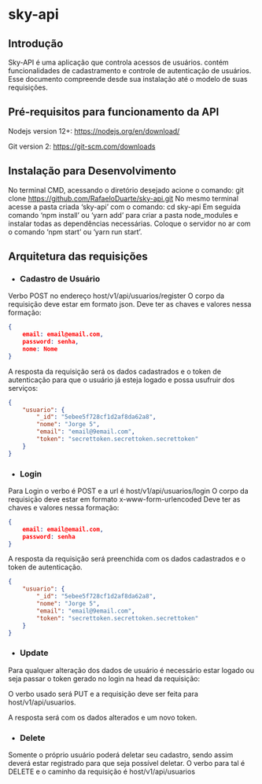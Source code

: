 # sky-api

## Introdução

Sky-API é uma aplicação que controla acessos de usuários. contém funcionalidades de cadastramento e controle de autenticação de usuários. Esse documento compreende desde sua instalação até o modelo de suas requisições.

## Pré-requisitos para funcionamento da API

Nodejs version 12+: 
https://nodejs.org/en/download/

Git version 2: 
https://git-scm.com/downloads

## Instalação para Desenvolvimento

No terminal CMD, acessando o diretório desejado acione o comando: git clone https://github.com/RafaeloDuarte/sky-api.git
No mesmo terminal acesse a pasta criada ‘sky-api’ com o comando: cd sky-api
Em seguida comando ‘npm install’ ou ‘yarn add’ para criar a pasta node_modules e instalar todas as dependências necessárias.
Coloque o servidor no ar com o comando ‘npm start’ ou ‘yarn run start’.

## Arquitetura das requisições

* ### Cadastro de Usuário

Verbo POST no endereço host/v1/api/usuarios/register
O corpo da requisição deve estar em formato json.
Deve ter as chaves e valores nessa formação:

``` json
{
    email: email@email.com,
    password: senha,
    nome: Nome
}
```

A resposta da requisição será os dados cadastrados e o token de autenticação para que o usuário já esteja logado e possa usufruir dos serviços:

``` json
{
    "usuario": {
        "_id": "5ebee5f728cf1d2af8da62a8",
        "nome": "Jorge 5",
        "email": "email@9email.com",
        "token": "secrettoken.secrettoken.secrettoken"
    }
}
```

* ### Login

Para Login o verbo é POST e a url é host/v1/api/usuarios/login
O corpo da requisição deve estar em formato x-www-form-urlencoded
Deve ter as chaves e valores nessa formação:

``` json
{
    email: email@email.com,
    password: senha
}
```

A resposta da requisição será preenchida com os dados cadastrados e o token de autenticação.
``` json
{
    "usuario": {
        "_id": "5ebee5f728cf1d2af8da62a8",
        "nome": "Jorge 5",
        "email": "email@9email.com",
        "token": "secrettoken.secrettoken.secrettoken"
    }
}
```

* ### Update

Para qualquer alteração dos dados de usuário é necessário estar logado ou seja passar o token gerado no login na head da requisição:
 
O verbo usado será PUT e a requisição deve ser feita para host/v1/api/usuarios.

A resposta será com os dados alterados e um novo token. 

* ### Delete

Somente o próprio usuário poderá deletar seu cadastro, sendo assim deverá estar registrado para que seja possível deletar.
O verbo para tal é DELETE e o caminho da requisição é host/v1/api/usuarios
